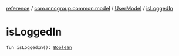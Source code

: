[reference](../../index.md) / [com.mncgroup.common.model](../index.md) / [UserModel](index.md) / [isLoggedIn](./is-logged-in.md)

# isLoggedIn

`fun isLoggedIn(): `[`Boolean`](https://kotlinlang.org/api/latest/jvm/stdlib/kotlin/-boolean/index.html)
